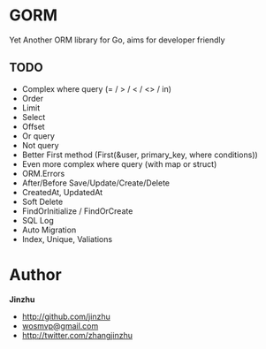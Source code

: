 # GORM

Yet Another ORM library for Go, aims for developer friendly

## TODO
* Complex where query (= / > / < / <> / in)
* Order
* Limit
* Select
* Offset
* Or query
* Not query
* Better First method (First(&user, primary_key, where conditions))
* Even more complex where query (with map or struct)
* ORM.Errors
* After/Before Save/Update/Create/Delete
* CreatedAt, UpdatedAt
* Soft Delete
* FindOrInitialize / FindOrCreate
* SQL Log
* Auto Migration
* Index, Unique, Valiations

# Author

**Jinzhu**

* <http://github.com/jinzhu>
* <wosmvp@gmail.com>
* <http://twitter.com/zhangjinzhu>
